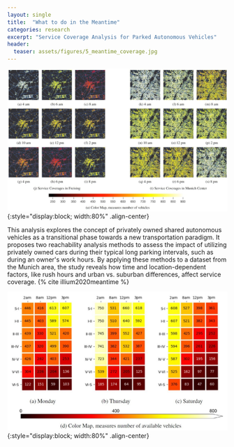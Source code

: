 ```yaml
---
layout: single
title:  "What to do in the Meantime"
categories: research 
excerpt: "Service Coverage Analysis for Parked Autonomous Vehicles"
header:
  teaser: assets/figures/5_meantime_coverage.jpg
---
```


![Estimated Service Coverage](\assets\figures\5_meantime_coverage.jpg){:style="display:block; width:80%" .align-center}

This analysis explores the concept of privately owned shared autonomous vehicles as a transitional phase towards a new transportation paradigm. It proposes two reachability analysis methods to assess the impact of utilizing privately owned cars during their typical long parking intervals, such as during an owner's work hours. By applying these methods to a dataset from the Munich area, the study reveals how time and location-dependent factors, like rush hours and urban vs. suburban differences, affect service coverage.
{% cite illium2020meantime %}

![Parked Vehicle Availability](\assets\figures\5_meantime_availability.jpg){:style="display:block; width:80%" .align-center}
